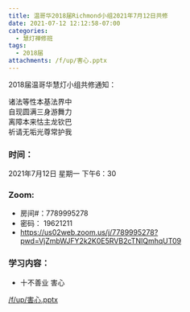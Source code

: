 ```yaml
---
title: 温哥华2018届Richmond小组2021年7月12日共修
date: 2021-07-12 12:12:58-07:00
categories:
  - 慧灯禅修班
tags:
  - 2018届
attachments: /f/up/害心.pptx
---
```

2018届温哥华慧灯小组共修通知：

诸法等性本基法界中\
自现圆满三身游舞力\
离障本来怙主龙钦巴\
祈请无垢光尊常护我  

### 时间：

2021年7月12日 星期一 下午6：30

### Zoom:

* 房间#：7789995278 
* 密码： 19621211
* <https://us02web.zoom.us/j/7789995278?pwd=VjZmbWJFY2k2K0E5RVB2cTNIQmhqUT09>

### 学习内容：

* 十不善业 害心

[/f/up/害心.pptx](https://s3.ap-northeast-1.wasabisys.com/hdcx/hdv/f/up/害心.pptx)